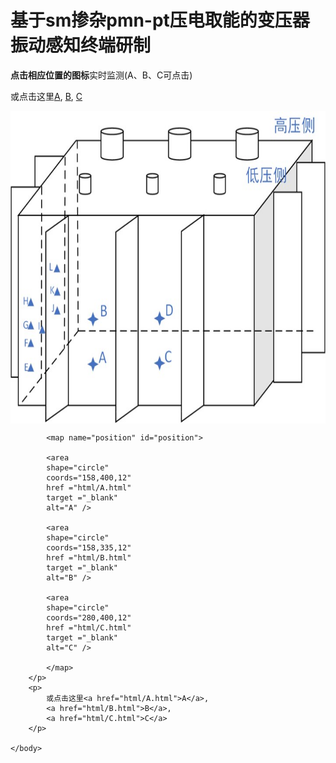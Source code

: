 <!DOCTYPE html>
<html>
	<head>
		<meta charset="utf-8" />
		<title>实时监测</title>
	</head>
	<body>
		<h1>基于sm掺杂pmn-pt压电取能的变压器振动感知终端研制</h1>		
		<p><b>点击相应位置的图标</b>实时监测(A、B、C可点击)</p>
		<p>
			或点击这里<a href="html/A.html">A</a>,
			<a href="html/B.html">B</a>,
			<a href="html/C.html">C</a>
		</p>
		<p>			
			<img
			src="./img/pic1.jpg"
			width="600" height="500"
			align="middle"
			border="0" usemap="#position"
			alt="摆放位置" />
			
			<map name="position" id="position">
			
			<area
			shape="circle"
			coords="158,400,12"
			href ="html/A.html"
			target ="_blank"
			alt="A" />
			
			<area
			shape="circle"
			coords="158,335,12"
			href ="html/B.html"
			target ="_blank"
			alt="B" />
			
			<area
			shape="circle"
			coords="280,400,12"
			href ="html/C.html"
			target ="_blank"
			alt="C" />
			
			</map>
		</p>
		<p>
			或点击这里<a href="html/A.html">A</a>,
			<a href="html/B.html">B</a>,
			<a href="html/C.html">C</a>
		</p>
		
	</body>
</html>
